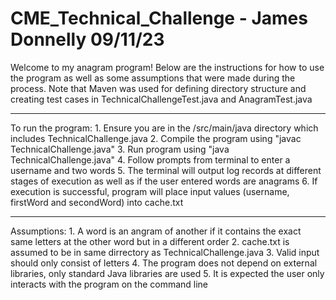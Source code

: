 # CME_Technical_Challenge - James Donnelly  09/11/23

Welcome to my anagram program! Below are the instructions for how to use the program as well as some assumptions that were made during the process. Note that Maven was used for defining directory structure and creating test cases in TechnicalChallengeTest.java and AnagramTest.java

------------------------------------------------------------------------------------------------------------------------------

To run the program:
    1. Ensure you are in the /src/main/java directory which includes TechnicalChallenge.java
    2. Compile the program using "javac TechnicalChallenge.java"
    3. Run program using "java TechnicalChallenge.java"
    4. Follow prompts from terminal to enter a username and two words
    5. The terminal will output log records at different stages of execution as well as if the user entered words are anagrams
    6. If execution is successful, program will place input values (username, firstWord and secondWord) into cache.txt 

------------------------------------------------------------------------------------------------------------------------------

Assumptions:
    1. A word is an angram of another if it contains the exact same letters at the other word but in a different order
    2. cache.txt is assumed to be in same dirrectory as TechnicalChallenge.java
    3. Valid input should only consist of letters
    4. The program does not depend on external libraries, only standard Java libraries are used
    5. It is expected the user only interacts with the program on the command line